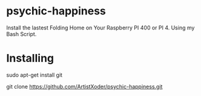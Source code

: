 # psychic-happiness
Install the lastest Folding Home on Your Raspberry PI 400 or PI 4. Using my Bash Script.

# Installing 
sudo apt-get install git 

git clone https://github.com/ArtistXoder/psychic-happiness.git
